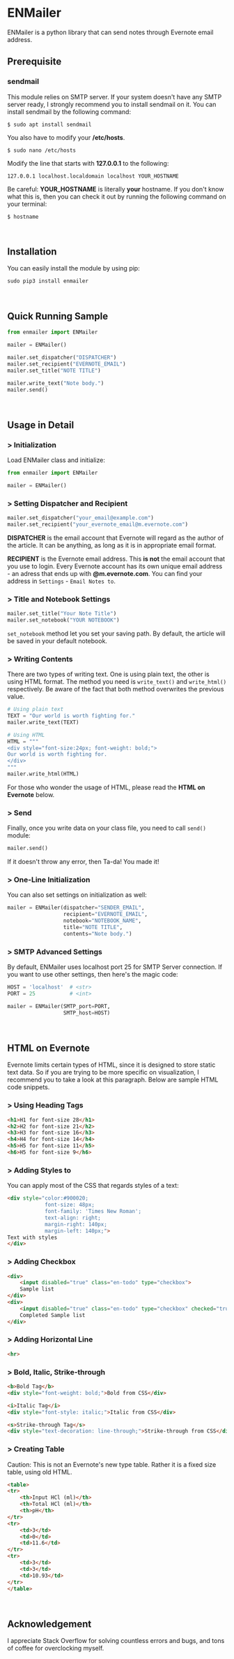 # ENMailer

ENMailer is a python library that can send notes through Evernote email address.

## Prerequisite

### sendmail

This module relies on SMTP server. If your system doesn't have any SMTP server ready, I strongly recommend you to install sendmail on it. You can install sendmail by the following command:

```
$ sudo apt install sendmail
```

You also have to modify your **/etc/hosts**.

```
$ sudo nano /etc/hosts
```

Modify the line that starts with **127.0.0.1** to the following:

```
127.0.0.1 localhost.localdomain localhost YOUR_HOSTNAME
```

Be careful: **YOUR_HOSTNAME** is literally **your** hostname. If you don't know what this is, then you can check it out by running the following command on your terminal:

```
$ hostname
```

<br>

## Installation

You can easily install the module by using pip:

```
sudo pip3 install enmailer
```

<br>

## Quick Running Sample

``` python
from enmailer import ENMailer

mailer = ENMailer()

mailer.set_dispatcher("DISPATCHER")
mailer.set_recipient("EVERNOTE_EMAIL")
mailer.set_title("NOTE TITLE")

mailer.write_text("Note body.")
mailer.send()
```

<br>

## Usage in Detail

### > Initialization

Load ENMailer class and initialize:

``` python
from enmailer import ENMailer

mailer = ENMailer()
```


### > Setting Dispatcher and Recipient

``` python
mailer.set_dispatcher("your_email@example.com")
mailer.set_recipient("your_evernote_email@m.evernote.com")
```

**DISPATCHER** is the email account that Evernote will regard as the author of the article. It can be anything, as long as it is in appropriate email format.


**RECIPIENT** is the Evernote email address. This **is not** the email account that you use to login. Every Evernote account has its own unique email address - an adress that ends up with **@m.evernote.com**. You can find your address in `Settings` - `Email Notes to`.


### > Title and Notebook Settings

``` python
mailer.set_title("Your Note Title")
mailer.set_notebook("YOUR NOTEBOOK")
```

`set_notebook` method let you set your saving path. By default, the article will be saved in your default notebook.


### > Writing Contents

There are two types of writing text. One is using plain text, the other is using HTML format. The method you need is `write_text()` and `write_html()` respectively. Be aware of the fact that both method overwrites the previous value.

``` python
# Using plain text
TEXT = "Our world is worth fighting for."
mailer.write_text(TEXT)

# Using HTML
HTML = """
<div style="font-size:24px; font-weight: bold;">
Our world is worth fighting for.
</div>
"""
mailer.write_html(HTML)
```

For those who wonder the usage of HTML, please read the **HTML on Evernote** below.

### > Send

Finally, once you write data on your class file, you need to call `send()` module:

``` python
mailer.send()
```

If it doesn't throw any error, then Ta-da! You made it!


### > One-Line Initialization

You can also set settings on initialization as well:

``` python
mailer = ENMailer(dispatcher="SENDER_EMAIL",
                  recipient="EVERNOTE_EMAIL",
                  notebook="NOTEBOOK_NAME",
                  title="NOTE TITLE",
                  contents="Note body.")
```

### > SMTP Advanced Settings

By default, ENMailer uses localhost port 25 for SMTP Server connection. If you want to use other settings, then here's the magic code:

``` python
HOST = 'localhost'  # <str>
PORT = 25           # <int>

mailer = ENMailer(SMTP_port=PORT,
                  SMTP_host=HOST)
```

<br>

## HTML on Evernote

Evernote limits certain types of HTML, since it is designed to store static text data. So if you are trying to be more specific on visualization, I recommend you to take a look at this paragraph. Below are sample HTML code snippets.


### > Using Heading Tags

``` html
<h1>H1 for font-size 28</h1>
<h2>H2 for font-size 21</h2>
<h3>H3 for font-size 16</h3>
<h4>H4 for font-size 14</h4>
<h5>H5 for font-size 11</h5>
<h6>H5 for font-size 9</h6>
```


### > Adding Styles to <div />

You can apply most of the CSS that regards styles of a text:

``` html
<div style="color:#900020;
            font-size: 48px;
            font-family: 'Times New Roman';
            text-align: right;
            margin-right: 140px;
            margin-left: 140px;">
Text with styles
</div>
```

### > Adding Checkbox

``` html
<div>
    <input disabled="true" class="en-todo" type="checkbox">
    Sample list
</div>
<div>
    <input disabled="true" class="en-todo" type="checkbox" checked="true">
    Completed Sample list 
</div>
```

### > Adding Horizontal Line

``` html
<hr>
```


### > Bold, Italic, Strike-through

``` html
<b>Bold Tag</b>
<div style="font-weight: bold;">Bold from CSS</div>

<i>Italic Tag</i>
<div style="font-style: italic;">Italic from CSS</div>

<s>Strike-through Tag</s>
<div style="text-decoration: line-through;">Strike-through from CSS</div>
```


### > Creating Table

Caution: This is not an Evernote's new type table. Rather it is a fixed size table, using old HTML.

``` html
<table>
<tr>
    <th>Input HCl (ml)</th>
    <th>Total HCl (ml)</th>
    <th>pH</th>
</tr>
<tr>
    <td>3</td>
    <td>0</td>
    <td>11.6</td>
</tr>
<tr>
    <td>3</td>
    <td>3</td>
    <td>10.93</td>
</tr>
</table>
```

<br>

## Acknowledgement

I appreciate Stack Overflow for solving countless errors and bugs, and tons of coffee for overclocking myself.

